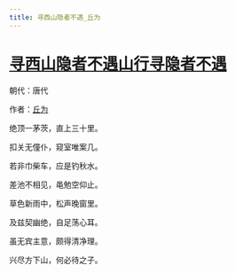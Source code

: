 ```yaml
---
title: 寻西山隐者不遇_丘为
---
```


# [寻西山隐者不遇山行寻隐者不遇](http://so.gushiwen.org/view_5844.aspx)

朝代：唐代

作者：[丘为](http://so.gushiwen.org/author_90.aspx)

绝顶一茅茨，直上三十里。

扣关无僮仆，窥室唯案几。

若非巾柴车，应是钓秋水。

差池不相见，黾勉空仰止。

草色新雨中，松声晚窗里。

及兹契幽绝，自足荡心耳。

虽无宾主意，颇得清净理。

兴尽方下山，何必待之子。